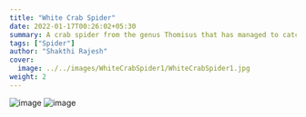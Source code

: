 ```yaml
---
title: "White Crab Spider"
date: 2022-01-17T00:26:02+05:30
summary: A crab spider from the genus Thomisus that has managed to catch a praying mantis...
tags: ["Spider"]
author: "Shakthi Rajesh"
cover:
  image: ../../images/WhiteCrabSpider1/WhiteCrabSpider1.jpg
weight: 2
---
```

![image](../../images/WhiteCrabSpider1/WhiteCrabSpider2.jpg)
![image](../../images/WhiteCrabSpider1/WhiteCrabSpider3.jpg)
